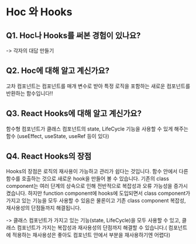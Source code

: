 # Hoc 와 Hooks

## Q1. Hoc나 Hooks를 써본 경험이 있나요?

-> 각자의 대답 만들기

## Q2. Hoc에 대해 알고 계신가요?

고차 컴포넌트는 컴포넌트를 매개 변수로 받아 특정 로직을 포함하는 새로운 컴포넌트를 반환하는 함수입니다!!

## Q3. React Hooks에 대해 알고 계신가요?

함수형 컴포넌트가 클래스 컴포넌트의 state, LifeCycle 기능을 사용할 수 있게 해주는 함수
(useEffect, useState, useRef 등이 있다)

## Q4. React Hooks의 장점

Hooks의 장점은 로직의 재사용이 가능하고 관리가 쉽다는 것입니다. 함수 안에서 다른 함수를 호출하는 것으로 새로운 hook을 만들어 볼 수 있습니다. 기존의 class component는 여러 단계의 상속으로 인해 전반적으로 복잡성과 오류 가능성을 증가시켰습니다. 하지만 function component에 hooks에 도입되면서 class component가 가지고 있는 기능을 모두 사용할 수 있음은 물론이고 기존 class component 복잡성, 재사용성의 단점들까지 해결됩니다.

-> 클래스 컴포넌트가 가지고 있는 기능(state, LifeCycle)을 모두 사용할 수 있고, 클래스 컴포넌트가 가지는 복잡성과 재사용성의 단점까지 해결할 수 있습니다.( 컴포넌트에 적용하는 재사용성은 좋아도 컴포넌트 안에서 부분을 재사용하기엔 어렵다)
